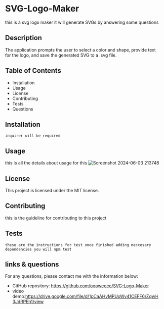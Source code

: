 # SVG-Logo-Maker
this is a svg logo maker it will generate SVGs by answering some questions
## Description 
The application prompts the user to select a color and shape, provide text for the logo, and save the generated SVG to a .svg file.

## Table of Contents
- Installation
- Usage
- License
- Contributing
- Tests
- Questions

## Installation
```
inquirer will be required
```

## Usage
this is all the details about usage for this
![Screenshot 2024-06-03 213748](https://github.com/oooweeee/SVG-Logo-Maker/assets/164698927/9bb22f8c-54e3-4b89-98b8-6fce303e4a70)


## License
This project is licensed under the MIT license.

## Contributing
this is the guideline for contributing to this project

## Tests
```
these are the instructions for test once finished adding neccesary dependencies you will npm test
```

## links & questions
For any questions, please contact me with the information below:
- GitHub repository: https://github.com/oooweeee/SVG-Logo-Maker
- video demo:https://drive.google.com/file/d/1pCaAHvMPUoWv41CEFF6rZqwH3JdRPEh1/view


